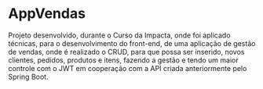 # AppVendas
Projeto desenvolvido, durante o Curso da Impacta, onde foi aplicado técnicas, para o desenvolvimento do front-end, de uma aplicação de gestão de vendas, onde é realizado o CRUD, para que possa ser inserido, novos clientes, pedidos, produtos e itens, fazendo a gestão e tendo um maior controle com o JWT em cooperação com a API criada anteriormente pelo Spring Boot.
